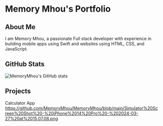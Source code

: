 # Memory Mhou's Portfolio

## About Me
I am Memory Mhou, a passionate Full stack developer with experience in building mobile apps using Swift and websites using HTML, CSS, and JavaScript.


## GitHub Stats
![MemoryMhou's GitHub stats](https://github-readme-stats.vercel.app/api?username=MemoryMhou&show_icons=true&theme=dark)

## Projects
 Calculator App 
 https://github.com/MemoryMhou/MemoryMhou/blob/main/Simulator%20Screen%20Shot%20-%20iPhone%2014%20Pro%20-%202024-03-27%20at%2015.07.08.png
 

